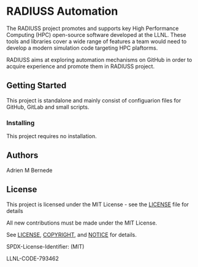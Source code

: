 # RADIUSS Automation

The RADIUSS project promotes and supports key High Performance Computing (HPC) open-source software developed at the LLNL. These tools and libraries cover a wide range of features a team would need to develop a modern simulation code targeting HPC plaftorms.

RADIUSS aims at exploring automation mechanisms on GitHub in order to acquire experience and promote them in RADIUSS project.

## Getting Started

This project is standalone and mainly consist of configuarion files for GitHub, GitLab and small scripts.

### Installing

This project requires no installation.

## Authors

Adrien M Bernede

## License

This project is licensed under the MIT License - see the [LICENSE](LICENSE) file for details

All new contributions must be made under the MIT License.

See [LICENSE](https://github.com/LLNL/radiuss-uberenv/blob/master/LICENSE),
[COPYRIGHT](https://github.com/LLNL/radiuss-uberenv/blob/master/COPYRIGHT), and
[NOTICE](https://github.com/LLNL/radiuss-uberenv/blob/master/NOTICE) for details.

SPDX-License-Identifier: (MIT)

LLNL-CODE-793462
